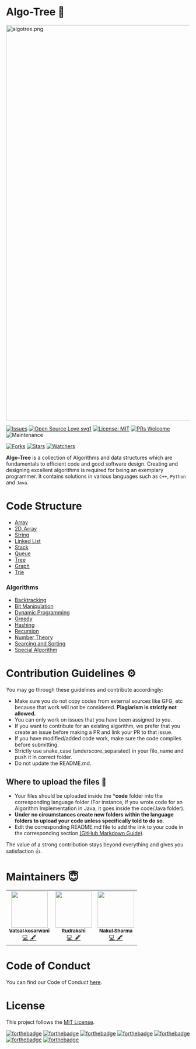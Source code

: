 # Algo-Tree 🌲
<img src="https://i.ibb.co/SsnRRrH/algotree.png" alt="algotree.png" width="1080" />

[![Issues](https://img.shields.io/github/issues/Algo-Phantoms/Algo-Tree)](https://github.com/Algo-Phantoms/Algo-Tree/issues)
[![Open Source Love svg1](https://badges.frapsoft.com/os/v1/open-source.svg?v=103)](https://github.com/ellerbrock/open-source-badges/)
[![License: MIT](https://img.shields.io/badge/License-MIT-yellow.svg)](https://opensource.org/licenses/MIT)
[![PRs Welcome](https://img.shields.io/badge/PRs-welcome-brightgreen.svg?style=flat-square)](http://makeapullrequest.com)
![Maintenance](https://img.shields.io/maintenance/yes/2021)

[![Forks](https://img.shields.io/github/forks/Algo-Phantoms/Algo-Tree?style=social)](https://github.com/Algo-Phantoms/Algo-Tree) 
[![Stars](https://img.shields.io/github/stars/Algo-Phantoms/Algo-Tree?style=social)](https://github.com/Algo-Phantoms/Algo-Tree) 
[![Watchers](https://img.shields.io/github/watchers/Algo-Phantoms/Algo-Tree?style=social)](https://github.com/Algo-Phantoms/Algo-Tree)

**Algo-Tree** is a collection of Algorithms and data structures which are fundamentals to efficient code and good software design. Creating and designing excellent algorithms is required for being an exemplary programmer. It contains solutions in various languages such as ``C++``, ``Python`` and ``Java``.

# Code Structure
* [Array](/Array)
* [2D_Array](/2D_Array)
* [String](/string)
* [Linked List](/Linked_list)
* [Stack](/Stack)
* [Queue](/Queue)
* [Tree](/Tree)
* [Graph](/Graph)
* [Trie](/Trie)
### Algorithms
* [Backtracking](/Algorithm/Backtracking)
* [Bit Manipulation](/Algorithm/Bit_manipulation)
* [Dynamic Programming](/Algorithm/DP)
* [Greedy](/Algorithm/Greedy)
* [Hashing](/Algorithm/Hashing)
* [Recursion](/Algorithm/Recursion)
* [Number Theory](/Algorithm/Number_theory)
* [Searcing and Sorting](/Algorithm/Searching_Sorting)
* [Special Algorithm](/Algorithm/Special_algo)

# Contribution Guidelines :gear:

You may go through these guidelines and contribute accordingly:

* Make sure you do not copy codes from external sources like GFG, etc because that work will not be considered. **Plagiarism is strictly not allowed.** 
* You can only work on issues that you have been assigned to you.
* If you want to contribute for an existing algorithm, we prefer that you create an issue before making a PR and link your PR to that issue.
* If you have modified/added code work, make sure the code compiles before submitting.
* Strictly use snake_case (underscore_separated) in your file_name and push it in correct folder.
* Do not update the README.md.

## Where to upload the files 📂

* Your files should be uploaded inside the ***code** folder into the corresponding language folder (For instance, if you wrote code for an Algorithm Implementation in Java, it goes inside the code/Java folder).
* **Under no circumstances create new folders within the language folders to upload your code unless specifically told to do so**.
* Edit the corresponding README.md file to add the link to your code in the corresponding section [(GitHub Markdown Guide)](https://guides.github.com/features/mastering-markdown/).


The value of a strong contribution stays beyond everything and gives you satisfaction 👍.

# Maintainers 😇

<table>
  <tbody><tr>
    <td align="center"><a href="https://github.com/plazzy99"><img alt="" src="https://avatars.githubusercontent.com/plazzy99" width="100px;"><br><sub><b>
Vatsal kesarwani </b></sub></a><br><a href="https://github.com/Algo-Phantoms/Algo-Tree/commits?author=major-beast" title="Code">💻 🖋</a></td></a></td>
    <td align="center"><a href="https://github.com/rudrakshi99"><img alt="" src="https://avatars.githubusercontent.com/rudrakshi99" width="100px;"><br><sub><b>Rudrakshi</b></sub></a><br><a href="https://github.com/Algo-Phantoms/Algo-Tree/commits?author=geekquad" title="Code">💻 🖋</a></td> </a></td>
    <td align="center"><a href="https://github.com/nakul-19"><img alt="" src="https://avatars.githubusercontent.com/nakul-19" width="100px;"><br><sub><b>Nakul Sharma</b></sub></a><br><a href="https://github.com/Algo-Phantoms/Algo-Tree/commits?author=major-beast" title="Code">💻 🖋</a></td></a></td>
  </tr>
</tbody></table>

# Code of Conduct
You can find our Code of Conduct [here](https://github.com/Algo-Phantoms/Algo-Tree/blob/main/CODE_OF_CONDUCT.md).

# License

This project follows the [MIT License](https://choosealicense.com/licenses/mit/).


[![forthebadge](https://forthebadge.com/images/badges/built-by-developers.svg)](https://forthebadge.com)
[![forthebadge](https://forthebadge.com/images/badges/made-with-c-plus-plus.svg)](https://forthebadge.com)
[![forthebadge](https://forthebadge.com/images/badges/made-with-java.svg)](https://forthebadge.com)
[![forthebadge](https://forthebadge.com/images/badges/made-with-python.svg)](https://forthebadge.com)
[![forthebadge](https://forthebadge.com/images/badges/open-source.svg)](https://forthebadge.com)
[![forthebadge](https://forthebadge.com/images/badges/uses-git.svg)](https://forthebadge.com)
[![forthebadge](https://forthebadge.com/images/badges/built-with-love.svg)](https://forthebadge.com)
